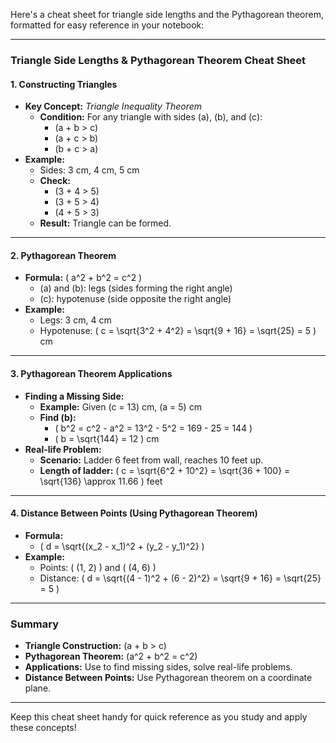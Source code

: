 Here's a cheat sheet for triangle side lengths and the Pythagorean theorem, formatted for easy reference in your notebook:

---

### **Triangle Side Lengths & Pythagorean Theorem Cheat Sheet**

#### **1. Constructing Triangles**
- **Key Concept:** *Triangle Inequality Theorem*
  - **Condition:** For any triangle with sides \(a\), \(b\), and \(c\):
    - \(a + b > c\)
    - \(a + c > b\)
    - \(b + c > a\)
- **Example:**
  - Sides: 3 cm, 4 cm, 5 cm
  - **Check:**
    - \(3 + 4 > 5\)
    - \(3 + 5 > 4\)
    - \(4 + 5 > 3\)
  - **Result:** Triangle can be formed.

---

#### **2. Pythagorean Theorem**
- **Formula:** \( a^2 + b^2 = c^2 \)
  - \(a\) and \(b\): legs (sides forming the right angle)
  - \(c\): hypotenuse (side opposite the right angle)
- **Example:**
  - Legs: 3 cm, 4 cm
  - Hypotenuse: \( c = \sqrt{3^2 + 4^2} = \sqrt{9 + 16} = \sqrt{25} = 5 \) cm

---

#### **3. Pythagorean Theorem Applications**
- **Finding a Missing Side:**
  - **Example:** Given \(c = 13\) cm, \(a = 5\) cm
  - **Find \(b\):**
    - \( b^2 = c^2 - a^2 = 13^2 - 5^2 = 169 - 25 = 144 \)
    - \( b = \sqrt{144} = 12 \) cm
- **Real-life Problem:**
  - **Scenario:** Ladder 6 feet from wall, reaches 10 feet up.
  - **Length of ladder:** \( c = \sqrt{6^2 + 10^2} = \sqrt{36 + 100} = \sqrt{136} \approx 11.66 \) feet

---

#### **4. Distance Between Points (Using Pythagorean Theorem)**
- **Formula:** 
  - \( d = \sqrt{(x_2 - x_1)^2 + (y_2 - y_1)^2} \)
- **Example:**
  - Points: \( (1, 2) \) and \( (4, 6) \)
  - Distance: \( d = \sqrt{(4 - 1)^2 + (6 - 2)^2} = \sqrt{9 + 16} = \sqrt{25} = 5 \)

---

### **Summary**
- **Triangle Construction:** \(a + b > c\)
- **Pythagorean Theorem:** \(a^2 + b^2 = c^2\)
- **Applications:** Use to find missing sides, solve real-life problems.
- **Distance Between Points:** Use Pythagorean theorem on a coordinate plane.

---

Keep this cheat sheet handy for quick reference as you study and apply these concepts!